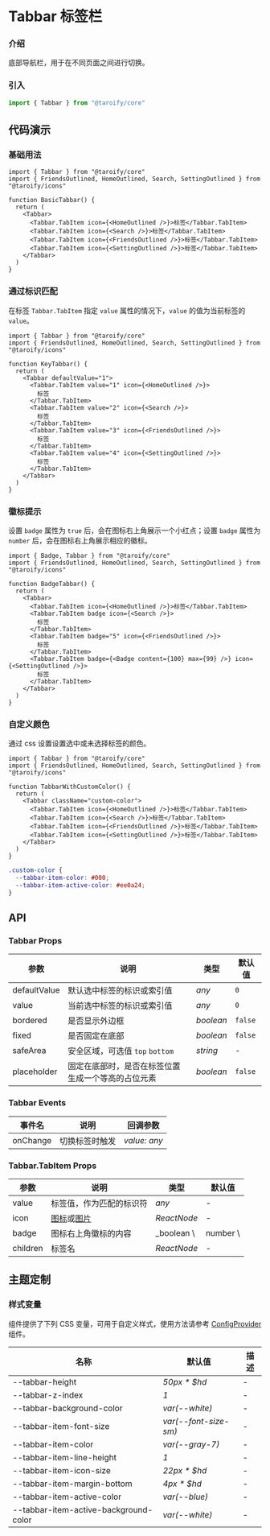 # Tabbar 标签栏

### 介绍

底部导航栏，用于在不同页面之间进行切换。

### 引入

```ts
import { Tabbar } from "@taroify/core"
```

## 代码演示

### 基础用法

```tsx
import { Tabbar } from "@taroify/core"
import { FriendsOutlined, HomeOutlined, Search, SettingOutlined } from "@taroify/icons"

function BasicTabbar() {
  return (
    <Tabbar>
      <Tabbar.TabItem icon={<HomeOutlined />}>标签</Tabbar.TabItem>
      <Tabbar.TabItem icon={<Search />}>标签</Tabbar.TabItem>
      <Tabbar.TabItem icon={<FriendsOutlined />}>标签</Tabbar.TabItem>
      <Tabbar.TabItem icon={<SettingOutlined />}>标签</Tabbar.TabItem>
    </Tabbar>
  )
}

```

### 通过标识匹配

在标签 `Tabbar.TabItem` 指定 `value` 属性的情况下，`value` 的值为当前标签的 `value`。

```tsx
import { Tabbar } from "@taroify/core"
import { FriendsOutlined, HomeOutlined, Search, SettingOutlined } from "@taroify/icons"

function KeyTabbar() {
  return (
    <Tabbar defaultValue="1">
      <Tabbar.TabItem value="1" icon={<HomeOutlined />}>
        标签
      </Tabbar.TabItem>
      <Tabbar.TabItem value="2" icon={<Search />}>
        标签
      </Tabbar.TabItem>
      <Tabbar.TabItem value="3" icon={<FriendsOutlined />}>
        标签
      </Tabbar.TabItem>
      <Tabbar.TabItem value="4" icon={<SettingOutlined />}>
        标签
      </Tabbar.TabItem>
    </Tabbar>
  )
}
```

### 徽标提示

设置 `badge` 属性为 `true` 后，会在图标右上角展示一个小红点；设置 `badge` 属性为 `number` 后，会在图标右上角展示相应的徽标。

```tsx
import { Badge, Tabbar } from "@taroify/core"
import { FriendsOutlined, HomeOutlined, Search, SettingOutlined } from "@taroify/icons"

function BadgeTabbar() {
  return (
    <Tabbar>
      <Tabbar.TabItem icon={<HomeOutlined />}>标签</Tabbar.TabItem>
      <Tabbar.TabItem badge icon={<Search />}>
        标签
      </Tabbar.TabItem>
      <Tabbar.TabItem badge="5" icon={<FriendsOutlined />}>
        标签
      </Tabbar.TabItem>
      <Tabbar.TabItem badge={<Badge content={100} max={99} />} icon={<SettingOutlined />}>
        标签
      </Tabbar.TabItem>
    </Tabbar>
  )
}
```

### 自定义颜色

通过 css 设置设置选中或未选择标签的颜色。

```tsx
import { Tabbar } from "@taroify/core"
import { FriendsOutlined, HomeOutlined, Search, SettingOutlined } from "@taroify/icons"

function TabbarWithCustomColor() {
  return (
    <Tabbar className="custom-color">
      <Tabbar.TabItem icon={<HomeOutlined />}>标签</Tabbar.TabItem>
      <Tabbar.TabItem icon={<Search />}>标签</Tabbar.TabItem>
      <Tabbar.TabItem icon={<FriendsOutlined />}>标签</Tabbar.TabItem>
      <Tabbar.TabItem icon={<SettingOutlined />}>标签</Tabbar.TabItem>
    </Tabbar>
  )
}
```

```scss
.custom-color {
  --tabbar-item-color: #000;
  --tabbar-item-active-color: #ee0a24;
}
```

## API

### Tabbar Props

| 参数           | 说明                        | 类型        | 默认值     |
|--------------|---------------------------|-----------|---------|
| defaultValue | 默认选中标签的标识或索引值             | _any_     | `0`     |
| value        | 当前选中标签的标识或索引值             | _any_     | `0`     |
| bordered     | 是否显示外边框                   | _boolean_ | `false` |
| fixed        | 是否固定在底部                   | _boolean_ | `false` |
| safeArea     | 安全区域，可选值 `top` `bottom`   | _string_  | -       |
| placeholder  | 固定在底部时，是否在标签位置生成一个等高的占位元素 | _boolean_ | `false` |

### Tabbar Events

| 事件名 | 说明           | 回调参数                   |
| ------ | -------------- | -------------------------- |
| onChange | 切换标签时触发 | _value: any_ |

### Tabbar.TabItem Props

| 参数       | 说明                                             | 类型          | 默认值      |
|----------|------------------------------------------------|-------------|----------|
| value    | 标签值，作为匹配的标识符                                   | _any_       | -        |
| icon     | [图标](/components/icon)或[图片](/components/image) | _ReactNode_ | -        |
| badge    | 图标右上角徽标的内容                                     | _boolean \  | number \ | string \| Badge_ | - |
| children | 标签名                                            | _ReactNode_ | -        |

## 主题定制

### 样式变量

组件提供了下列 CSS 变量，可用于自定义样式，使用方法请参考 [ConfigProvider](/components/config-provider/) 组件。

| 名称                                    | 默认值                   | 描述  |
|---------------------------------------|-----------------------|-----|
| --tabbar-height                       | _50px * $hd_          | -   |
| --tabbar-z-index                      | _1_                   | -   |
| --tabbar-background-color             | _var(--white)_        | -   |
| --tabbar-item-font-size               | _var(--font-size-sm)_ | -   |
| --tabbar-item-color                   | _var(--gray-7)_       | -   |
| --tabbar-item-line-height             | _1_                   | -   |
| --tabbar-item-icon-size               | _22px * $hd_          | -   |
| --tabbar-item-margin-bottom           | _4px * $hd_           | -   |
| --tabbar-item-active-color            | _var(--blue)_         | -   |
| --tabbar-item-active-background-color | _var(--white)_        | -   |
